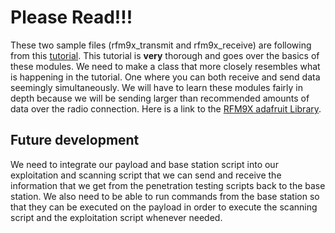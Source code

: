 # Please Read!!!
These two sample files (rfm9x_transmit and rfm9x_receive) are following from this [tutorial](https://learn.adafruit.com/lora-and-lorawan-radio-for-raspberry-pi/raspberry-pi-wiring). This tutorial is **very**
thorough and goes over the basics of these modules. We need to make a class that more closely resembles what is happening in the tutorial. One where you can both receive and send data seemingly simultaneously. We will have to learn these modules fairly in depth because we will be sending larger than recommended amounts of data over the radio connection. Here is a link to the [RFM9X adafruit Library](https://github.com/adafruit/Adafruit_CircuitPython_RFM9x).

## Future development
We need to integrate our payload and base station script into our exploitation and scanning script that we can send and receive the information that we get from the penetration testing scripts back to the base station. We also need to be able to run commands from the base station so that they can be executed on the payload in order to execute the scanning script and the exploitation script whenever needed.
